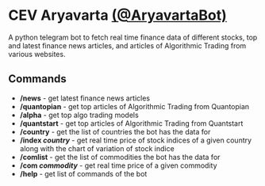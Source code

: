 # CEV Aryavarta [(@AryavartaBot)](https://t.me/AryavartaBot)
A python telegram bot to fetch real time finance data of different stocks, top and latest finance news articles, and articles of Algorithmic Trading from various websites.

## Commands
- **/news** - get latest finance news articles
- **/quantopian** - get top articles of Algorithmic Trading from Quantopian
- **/alpha** - get top algo trading models
- **/quantstart** - get top articles of Algorithmic Trading from Quantstart
- **/country** - get the list of countries the bot has the data for
- **/index *country*** - get real time price of stock indices of a given country along with the chart of variation of stock indice
- **/comlist** - get the list of commodities the bot has the data for
- **/com *commodity*** - get real time price of a given commodity
- **/help** - get list of commands of the bot
